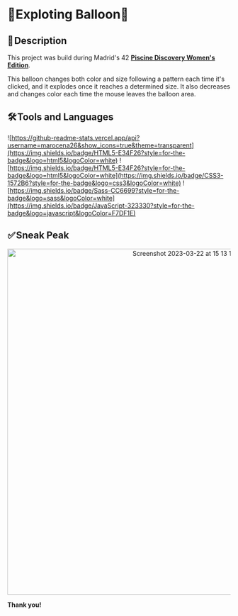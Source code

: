 # 🎈Exploting Balloon🎈

## 📝 Description

This project was build during Madrid's 42 **[Piscine Discovery Women's Edition](https://www.fundaciontelefonica.com/noticias/piscine-discovery-womens-edition-formacion-campus-42-talento-digital-femenino/)**. 

This balloon changes both color and size following a pattern each time it's clicked, and it explodes once it reaches a determined size. It also decreases and changes color each time the mouse leaves the balloon area. 

## 🛠️ Tools and Languages

![https://github-readme-stats.vercel.app/api?username=marocena26&show_icons=true&theme=transparent](https://img.shields.io/badge/HTML5-E34F26?style=for-the-badge&logo=html5&logoColor=white)
![https://img.shields.io/badge/HTML5-E34F26?style=for-the-badge&logo=html5&logoColor=white](https://img.shields.io/badge/CSS3-1572B6?style=for-the-badge&logo=css3&logoColor=white)
![https://img.shields.io/badge/Sass-CC6699?style=for-the-badge&logo=sass&logoColor=white](https://img.shields.io/badge/JavaScript-323330?style=for-the-badge&logo=javascript&logoColor=F7DF1E)

## ✅ Sneak Peak 

<div id="header" align="center">
<img width="781" alt="Screenshot 2023-03-22 at 15 13 12" src="https://user-images.githubusercontent.com/111571376/226931574-7617b190-65db-4ede-b5cf-1015d1771e15.png">

</div>

**Thank you!**
